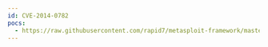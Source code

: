 ```yaml
---
id: CVE-2014-0782
pocs:
  - https://raw.githubusercontent.com/rapid7/metasploit-framework/master/modules/exploits/windows/scada/yokogawa_bkesimmgr_bof.rb
---
```

